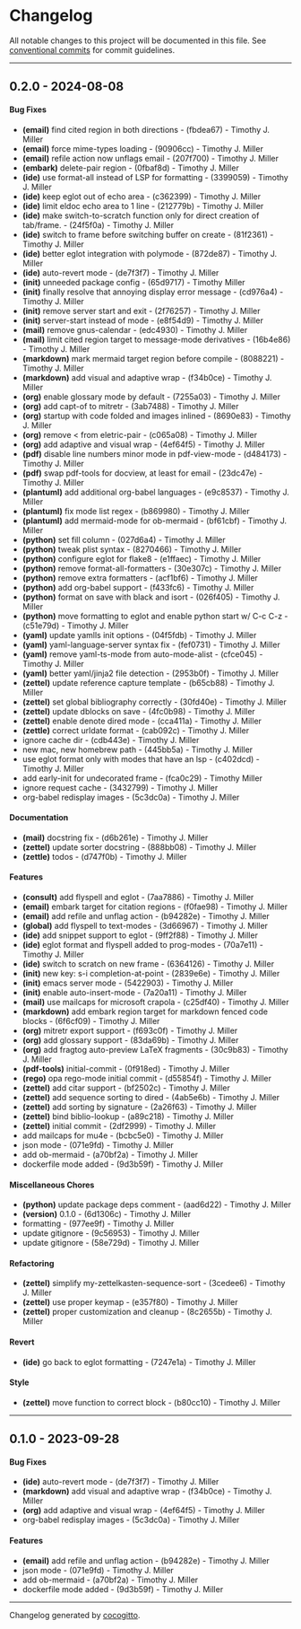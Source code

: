 # Changelog
All notable changes to this project will be documented in this file. See [conventional commits](https://www.conventionalcommits.org/) for commit guidelines.

- - -
## 0.2.0 - 2024-08-08
#### Bug Fixes
- **(email)** find cited region in both directions - (fbdea67) - Timothy J. Miller
- **(email)** force mime-types loading - (90906cc) - Timothy J. Miller
- **(email)** refile action now unflags email - (207f700) - Timothy J. Miller
- **(embark)** delete-pair region - (0fbaf8d) - Timothy J. Miller
- **(ide)** use format-all instead of LSP for formatting - (3399059) - Timothy J. Miller
- **(ide)** keep eglot out of echo area - (c362399) - Timothy J. Miller
- **(ide)** limit eldoc echo area to 1 line - (212779b) - Timothy J. Miller
- **(ide)** make switch-to-scratch function only for direct creation of tab/frame. - (24f5f0a) - Timothy J. Miller
- **(ide)** switch to frame before switching buffer on create - (81f2361) - Timothy J. Miller
- **(ide)** better eglot integration with polymode - (872de87) - Timothy J. Miller
- **(ide)** auto-revert mode - (de7f3f7) - Timothy J. Miller
- **(init)** unneeded package config - (65d9717) - Timothy Miller
- **(init)** finally resolve that annoying display error message - (cd976a4) - Timothy J. Miller
- **(init)** remove server start and exit - (2f76257) - Timothy J. Miller
- **(init)** server-start instead of mode - (e8f54d9) - Timothy J. Miller
- **(mail)** remove gnus-calendar - (edc4930) - Timothy J. Miller
- **(mail)** limit cited region target to message-mode derivatives - (16b4e86) - Timothy J. Miller
- **(markdown)** mark mermaid target region before compile - (8088221) - Timothy J. Miller
- **(markdown)** add visual and adaptive wrap - (f34b0ce) - Timothy J. Miller
- **(org)** enable glossary mode by default - (7255a03) - Timothy J. Miller
- **(org)** add capt-of to mitretr - (3ab7488) - Timothy J. Miller
- **(org)** startup with code folded and images inlined - (8690e83) - Timothy J. Miller
- **(org)** remove < from eletric-pair - (c065a08) - Timothy J. Miller
- **(org)** add adaptive and visual wrap - (4ef64f5) - Timothy J. Miller
- **(pdf)** disable line numbers minor mode in pdf-view-mode - (d484173) - Timothy J. Miller
- **(pdf)** swap pdf-tools for docview, at least for email - (23dc47e) - Timothy J. Miller
- **(plantuml)** add additional org-babel languages - (e9c8537) - Timothy J. Miller
- **(plantuml)** fix mode list regex - (b869980) - Timothy J. Miller
- **(plantuml)** add mermaid-mode for ob-mermaid - (bf61cbf) - Timothy J. Miller
- **(python)** set fill column - (027d6a4) - Timothy J. Miller
- **(python)** tweak plist syntax - (8270466) - Timothy J. Miller
- **(python)** configure eglot for flake8 - (e1ffaec) - Timothy J. Miller
- **(python)** remove format-all-formatters - (30e307c) - Timothy J. Miller
- **(python)** remove extra formatters - (acf1bf6) - Timothy J. Miller
- **(python)** add org-babel support - (f433fc6) - Timothy J. Miller
- **(python)** format on save with black and isort - (026f405) - Timothy J. Miller
- **(python)** move formatting to eglot and enable python start w/ C-c C-z - (c51e79d) - Timothy J. Miller
- **(yaml)** update yamlls init options - (04f5fdb) - Timothy J. Miller
- **(yaml)** yaml-language-server syntax fix - (fef0731) - Timothy J. Miller
- **(yaml)** remove yaml-ts-mode from auto-mode-alist - (cfce045) - Timothy J. Miller
- **(yaml)** better yaml/jinja2 file detection - (2953b0f) - Timothy J. Miller
- **(zettel)** update reference capture template - (b65cb88) - Timothy J. Miller
- **(zettel)** set global bibliography correctly - (30fd40e) - Timothy J. Miller
- **(zettel)** update dblocks on save - (4fc0b98) - Timothy J. Miller
- **(zettel)** enable denote dired mode - (cca411a) - Timothy J. Miller
- **(zettle)** correct urldate format - (cab092c) - Timothy J. Miller
- ignore cache dir - (cdb443e) - Timothy J. Miller
- new mac, new homebrew path - (445bb5a) - Timothy J. Miller
- use eglot format only with modes that have an lsp - (c402dcd) - Timothy J. Miller
- add early-init for undecorated frame - (fca0c29) - Timothy Miller
- ignore request cache - (3432799) - Timothy J. Miller
- org-babel redisplay images - (5c3dc0a) - Timothy J. Miller
#### Documentation
- **(mail)** docstring fix - (d6b261e) - Timothy J. Miller
- **(zettel)** update sorter docstring - (888bb08) - Timothy J. Miller
- **(zettle)** todos - (d747f0b) - Timothy J. Miller
#### Features
- **(consult)** add flyspell and eglot - (7aa7886) - Timothy J. Miller
- **(email)** embark target for citation regions - (f0fae98) - Timothy J. Miller
- **(email)** add refile and unflag action - (b94282e) - Timothy J. Miller
- **(global)** add flyspell to text-modes - (3d66967) - Timothy J. Miller
- **(ide)** add snippet support to eglot - (9ff2f88) - Timothy J. Miller
- **(ide)** eglot format and flyspell added to prog-modes - (70a7e11) - Timothy J. Miller
- **(ide)** switch to scratch on new frame - (6364126) - Timothy J. Miller
- **(init)** new key: s-i completion-at-point - (2839e6e) - Timothy J. Miller
- **(init)** emacs server mode - (5422903) - Timothy J. Miller
- **(init)** enable auto-insert-mode - (7a20a11) - Timothy J. Miller
- **(mail)** use mailcaps for microsoft crapola - (c25df40) - Timothy J. Miller
- **(markdown)** add embark region target for markdown fenced code blocks - (6f6cf09) - Timothy J. Miller
- **(org)** mitretr export support - (f693c0f) - Timothy J. Miller
- **(org)** add glossary support - (83da69b) - Timothy J. Miller
- **(org)** add fragtog auto-preview LaTeX fragments - (30c9b83) - Timothy J. Miller
- **(pdf-tools)** initial-commit - (0f918ed) - Timothy J. Miller
- **(rego)** opa rego-mode initial commit - (d55854f) - Timothy J. Miller
- **(zettel)** add citar support - (bf2502c) - Timothy J. Miller
- **(zettel)** add sequence sorting to dired - (4ab5e6b) - Timothy J. Miller
- **(zettel)** add sorting by signature - (2a26f63) - Timothy J. Miller
- **(zettel)** bind biblio-lookup - (a89c218) - Timothy J. Miller
- **(zettel)** initial commit - (2df2999) - Timothy J. Miller
- add mailcaps for mu4e - (bcbc5e0) - Timothy J. Miller
- json mode - (071e9fd) - Timothy J. Miller
- add ob-mermaid - (a70bf2a) - Timothy J. Miller
- dockerfile mode added - (9d3b59f) - Timothy J. Miller
#### Miscellaneous Chores
- **(python)** update package deps comment - (aad6d22) - Timothy J. Miller
- **(version)** 0.1.0 - (6d1306c) - Timothy J. Miller
- formatting - (977ee9f) - Timothy J. Miller
- update gitignore - (9c56953) - Timothy J. Miller
- update gitignore - (58e729d) - Timothy J. Miller
#### Refactoring
- **(zettel)** simplify my-zettelkasten-sequence-sort - (3cedee6) - Timothy J. Miller
- **(zettel)** use proper keymap - (e357f80) - Timothy J. Miller
- **(zettel)** proper customization and cleanup - (8c2655b) - Timothy J. Miller
#### Revert
- **(ide)** go back to eglot formatting - (7247e1a) - Timothy J. Miller
#### Style
- **(zettel)** move function to correct block - (b80cc10) - Timothy J. Miller

- - -

## 0.1.0 - 2023-09-28
#### Bug Fixes
- **(ide)** auto-revert mode - (de7f3f7) - Timothy J. Miller
- **(markdown)** add visual and adaptive wrap - (f34b0ce) - Timothy J. Miller
- **(org)** add adaptive and visual wrap - (4ef64f5) - Timothy J. Miller
- org-babel redisplay images - (5c3dc0a) - Timothy J. Miller
#### Features
- **(email)** add refile and unflag action - (b94282e) - Timothy J. Miller
- json mode - (071e9fd) - Timothy J. Miller
- add ob-mermaid - (a70bf2a) - Timothy J. Miller
- dockerfile mode added - (9d3b59f) - Timothy J. Miller

- - -

Changelog generated by [cocogitto](https://github.com/cocogitto/cocogitto).